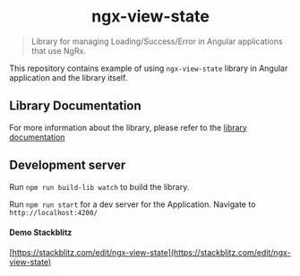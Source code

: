 <div align="center">
    <h1>ngx-view-state</h1>
</div>


> Library for managing Loading/Success/Error in Angular applications that use NgRx.


This repository contains example of using `ngx-view-state` library in Angular application and the library itself.

## Library Documentation

For more information about the library, please refer to the [library documentation](./projects/ngx-view-state/README.md)

## Development server

Run `npm run build-lib watch` to build the library.

Run `npm run start` for a dev server for the Application. Navigate to `http://localhost:4200/`

#### Demo Stackblitz

[https://stackblitz.com/edit/ngx-view-state](https://stackblitz.com/edit/ngx-view-state)

